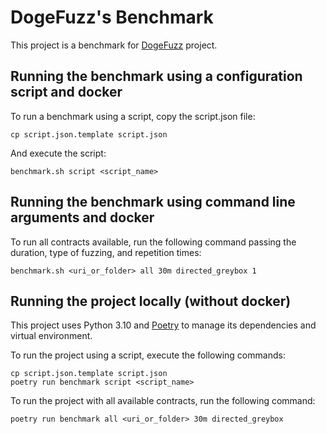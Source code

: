 # DogeFuzz's Benchmark

This project is a benchmark for [DogeFuzz](https://github.com/pamunb/dogefuzz) project.

## Running the benchmark using a configuration script and docker

To run a benchmark using a script, copy the script.json file:

```
cp script.json.template script.json
```

And execute the script:

```
benchmark.sh script <script_name>
```

## Running the benchmark using command line arguments and docker

To run all contracts available, run the following command passing the duration, type of fuzzing, and repetition times:

```
benchmark.sh <uri_or_folder> all 30m directed_greybox 1
```

## Running the project locally (without docker)
This project uses Python 3.10 and [Poetry](https://python-poetry.org/) to manage its dependencies and virtual environment.

To run the project using a script, execute the following commands:
```
cp script.json.template script.json
poetry run benchmark script <script_name>
```

To run the project with all available contracts, run the following command:

```
poetry run benchmark all <uri_or_folder> 30m directed_greybox
```
